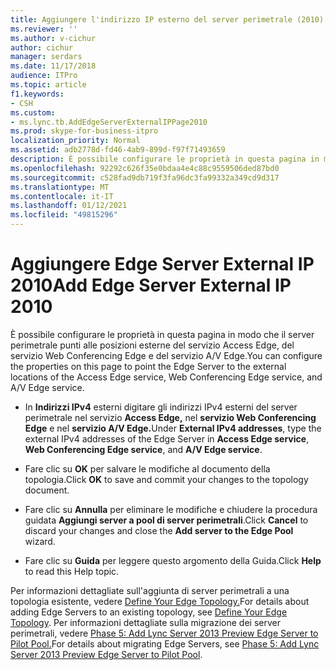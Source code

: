 ```yaml
---
title: Aggiungere l'indirizzo IP esterno del server perimetrale (2010)
ms.reviewer: ''
ms.author: v-cichur
author: cichur
manager: serdars
ms.date: 11/17/2018
audience: ITPro
ms.topic: article
f1.keywords:
- CSH
ms.custom:
- ms.lync.tb.AddEdgeServerExternalIPPage2010
ms.prod: skype-for-business-itpro
localization_priority: Normal
ms.assetid: adb2778d-fd46-4ab9-899d-f97f71493659
description: È possibile configurare le proprietà in questa pagina in modo che il server perimetrale punti alle posizioni esterne del servizio Access Edge, del servizio Web Conferencing Edge e del servizio A/V Edge.
ms.openlocfilehash: 92292c626f35e0bdaa4e4c88c9559506ded87bd0
ms.sourcegitcommit: c528fad9db719f3fa96dc3fa99332a349cd9d317
ms.translationtype: MT
ms.contentlocale: it-IT
ms.lasthandoff: 01/12/2021
ms.locfileid: "49815296"
---
```

# <a name="add-edge-server-external-ip-2010"></a><span data-ttu-id="53371-103">Aggiungere Edge Server External IP 2010</span><span class="sxs-lookup"><span data-stu-id="53371-103">Add Edge Server External IP 2010</span></span>

<span data-ttu-id="53371-104">È possibile configurare le proprietà in questa pagina in modo che il server perimetrale punti alle posizioni esterne del servizio Access Edge, del servizio Web Conferencing Edge e del servizio A/V Edge.</span><span class="sxs-lookup"><span data-stu-id="53371-104">You can configure the properties on this page to point the Edge Server to the external locations of the Access Edge service, Web Conferencing Edge service, and A/V Edge service.</span></span>

- <span data-ttu-id="53371-105">In **Indirizzi IPv4** esterni digitare gli indirizzi IPv4 esterni del server perimetrale nel servizio **Access Edge,** nel **servizio Web Conferencing Edge** e nel **servizio A/V Edge.**</span><span class="sxs-lookup"><span data-stu-id="53371-105">Under **External IPv4 addresses**, type the external IPv4 addresses of the Edge Server in **Access Edge service**, **Web Conferencing Edge service**, and **A/V Edge service**.</span></span>

- <span data-ttu-id="53371-106">Fare clic su **OK** per salvare le modifiche al documento della topologia.</span><span class="sxs-lookup"><span data-stu-id="53371-106">Click **OK** to save and commit your changes to the topology document.</span></span>

- <span data-ttu-id="53371-107">Fare clic su **Annulla** per eliminare le modifiche e chiudere la procedura guidata **Aggiungi server a pool di server perimetrali**.</span><span class="sxs-lookup"><span data-stu-id="53371-107">Click **Cancel** to discard your changes and close the **Add server to the Edge Pool** wizard.</span></span>

- <span data-ttu-id="53371-108">Fare clic su **Guida** per leggere questo argomento della Guida.</span><span class="sxs-lookup"><span data-stu-id="53371-108">Click **Help** to read this Help topic.</span></span>

<span data-ttu-id="53371-109">Per informazioni dettagliate sull'aggiunta di server perimetrali a una topologia esistente, vedere [Define Your Edge Topology.](https://technet.microsoft.com/library/787b23f1-8fa0-4c37-abf2-c516c5dd66f0.aspx)</span><span class="sxs-lookup"><span data-stu-id="53371-109">For details about adding Edge Servers to an existing topology, see [Define Your Edge Topology](https://technet.microsoft.com/library/787b23f1-8fa0-4c37-abf2-c516c5dd66f0.aspx).</span></span> <span data-ttu-id="53371-110">Per informazioni dettagliate sulla migrazione dei server perimetrali, vedere [Phase 5: Add Lync Server 2013 Preview Edge Server to Pilot Pool.](https://technet.microsoft.com/library/d2fd0a2f-8fec-4f86-a5b0-7f7d03172016.aspx)</span><span class="sxs-lookup"><span data-stu-id="53371-110">For details about migrating Edge Servers, see [Phase 5: Add Lync Server 2013 Preview Edge Server to Pilot Pool](https://technet.microsoft.com/library/d2fd0a2f-8fec-4f86-a5b0-7f7d03172016.aspx).</span></span>


